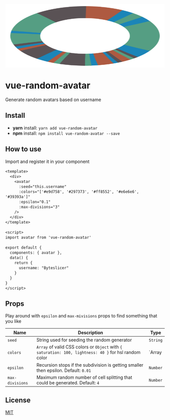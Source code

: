 <img height="200px" width="100%" align="center" src="https://raw.githubusercontent.com/byteslicer/vue-random-avatar/master/example.svg?sanitize=true">

# vue-random-avatar

Generate random avatars based on username

## Install

- **yarn** install: `yarn add vue-random-avatar`
- **npm** install: `npm install vue-random-avatar --save`

## How to use

Import and register it in your component

```vue
<template>
  <div>
    <avatar
      :seed="this.username"
      :colors="['#e9d758', '#297373', '#ff8552', '#e6e6e6', '#39393a']"
      :epsilon="0.1"
      :max-divisions="3"
    />
  </div>
</template>

<script>
import avatar from 'vue-random-avatar'

export default {
  components: { avatar },
  data() {
    return {
      username: "Byteslicer"
    }
  }
}
</script>
```

## Props

Play around with `epsilon` and `max-mivisions` props to find something that you like

| Name            | Description                                                                                               | Type            |
| --------------- | --------------------------------------------------------------------------------------------------------- | --------------- |
| `seed`          | String used for seeding the random generator                                                              | `String`        |
| `colors`        | `Array` of valid CSS colors or `Object` with `{ saturation: 100, lightness: 40 }` for hsl random color    | `Array|Object`  |
| `epsilon`       | Recursion stops if the subdivision is getting smaller then epsilon. Default: `0.01`                       | `Number`        |
| `max-divisions` | Maximum random number of cell splitting that could be generated. Default: `4`                             | `Number`        |

## License

[MIT](http://opensource.org/licenses/MIT)
